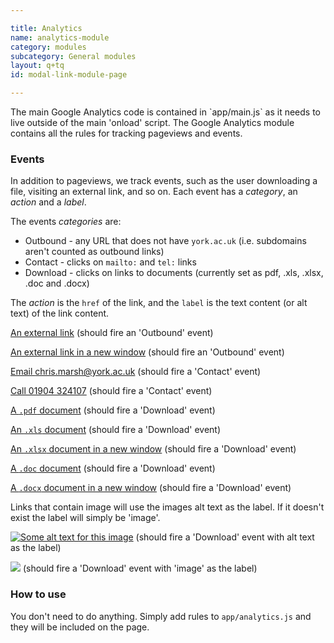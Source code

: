 ```yaml
---

title: Analytics
name: analytics-module
category: modules
subcategory: General modules
layout: q+tq
id: modal-link-module-page

---
```


<div class="lead"><p>The main Google Analytics code is contained in `app/main.js` as it needs to live outside of the main 'onload' script. The Google Analytics module contains all the rules for tracking pageviews and events.</p></div>

### Events

In addition to pageviews, we track events, such as the user downloading a file, visiting an external link, and so on. Each event has a _category_, an _action_ and a _label_.

The events _categories_ are:

* Outbound - any URL that does not have `york.ac.uk` (i.e. subdomains aren't counted as outbound links)
* Contact - clicks on `mailto:` and `tel:` links
* Download - clicks on links to documents (currently set as pdf, .xls, .xlsx, .doc and .docx)

The _action_ is the `href` of the link, and the `label` is the text content (or alt text) of the link content.

<a href="https://www.google.com">An external link</a> (should fire an 'Outbound' event)

<a href="https://www.google.com" target="_blank">An external link in a new window</a> (should fire an 'Outbound' event)

<a href="mailto:chris.marsh@york.ac.uk">Email chris.marsh@york.ac.uk</a> (should fire a 'Contact' event)

<a href="tel:01904324107">Call 01904 324107</a> (should fire a 'Contact' event)

<a href="media/test.pdf">A `.pdf` document</a> (should fire a 'Download' event)

<a href="media/test.xls">An `.xls` document</a> (should fire a 'Download' event)

<a href="media/test.xlsx" target="_blank">An `.xlsx` document in a new window</a> (should fire a 'Download' event)

<a href="media/test.doc">A `.doc` document</a> (should fire a 'Download' event)

<a href="media/test.docx" target="_blank">A `.docx` document in a new window</a> (should fire a 'Download' event)

Links that contain image will use the images alt text as the label. If it doesn't exist the label will simply be 'image'.

<a href="http://lorempixel.com/1000/1000/food/1"><img src="http://lorempixel.com/100/100/food/1" alt="Some alt text for this image"></a> (should fire a 'Download' event with alt text as the label)

<a href="http://lorempixel.com/1000/1000/food/2"><img src="http://lorempixel.com/100/100/food/2"></a> (should fire a 'Download' event with 'image' as the label)

### How to use

You don't need to do anything. Simply add rules to `app/analytics.js` and they will be included on the page.
